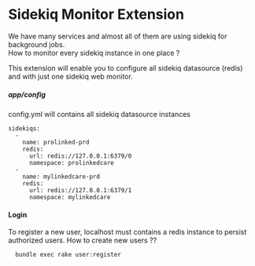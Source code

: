 # Sidekiq Monitor Extension

We have many services and almost all of them are using sidekiq for background jobs.  
How to monitor every sidekiq instance in one place ?  


This extension will enable you to configure all sidekiq datasource (redis) and with just one sidekiq web monitor.  

##### app/config  

config.yml will contains all sidekiq datasource instances   

````
sidekiqs:
  - 
    name: prolinked-prd
    redis:
      url: redis://127.0.0.1:6379/0
      namespace: prolinkedcare
  - 
    name: mylinkedcare-prd
    redis: 
      url: redis://127.0.0.1:6379/1
      namespace: mylinkedcare

````


#### Login

To register a new user, localhost must contains a redis instance to persist authorized users.
How to create new users ??


````
  bundle exec rake user:register
````


